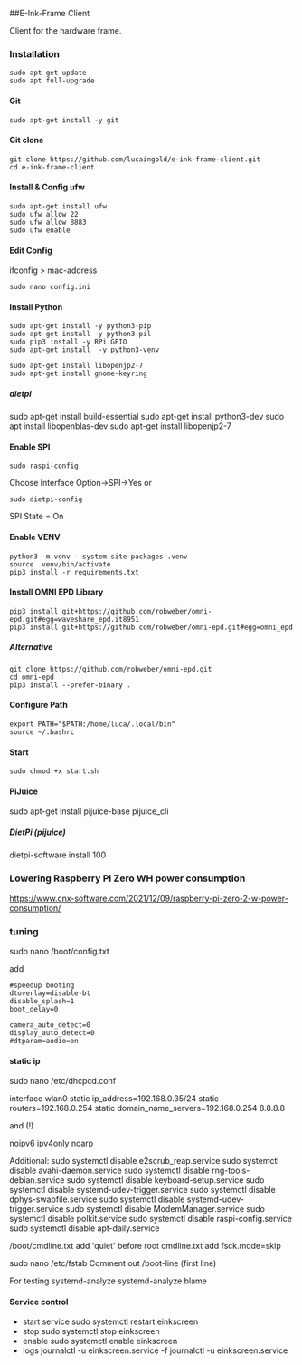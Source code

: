##E-Ink-Frame Client

Client for the hardware frame. 

### Installation
```
sudo apt-get update
sudo apt full-upgrade
```

#### Git
```
sudo apt-get install -y git
```

#### Git clone
```
git clone https://github.com/lucaingold/e-ink-frame-client.git
cd e-ink-frame-client
```

#### Install & Config ufw
```
sudo apt-get install ufw
sudo ufw allow 22
sudo ufw allow 8883
sudo ufw enable
```

#### Edit Config
ifconfig > mac-address
```
sudo nano config.ini
```

#### Install Python
```
sudo apt-get install -y python3-pip
sudo apt-get install -y python3-pil
sudo pip3 install -y RPi.GPIO
sudo apt-get install  -y python3-venv

sudo apt-get install libopenjp2-7
sudo apt-get install gnome-keyring

```

##### dietpi
sudo apt-get install build-essential
sudo apt-get install python3-dev
sudo apt install libopenblas-dev
sudo apt-get install libopenjp2-7

#### Enable SPI
```
sudo raspi-config
```
Choose Interface Option->SPI->Yes
or
```
sudo dietpi-config
```
SPI State = On

#### Enable VENV
```
python3 -m venv --system-site-packages .venv
source .venv/bin/activate
pip3 install -r requirements.txt
```

#### Install OMNI EPD Library 
```
pip3 install git+https://github.com/robweber/omni-epd.git#egg=waveshare_epd.it8951
pip3 install git+https://github.com/robweber/omni-epd.git#egg=omni_epd
```

##### Alternative

```
git clone https://github.com/robweber/omni-epd.git
cd omni-epd
pip3 install --prefer-binary .
```

#### Configure Path
```
export PATH="$PATH:/home/luca/.local/bin"
source ~/.bashrc
```

#### Start
```
sudo chmod +x start.sh 
```

#### PiJuice
sudo apt-get install pijuice-base
pijuice_cli

##### DietPi (pijuice)
dietpi-software install 100 


### Lowering Raspberry Pi Zero WH power consumption
https://www.cnx-software.com/2021/12/09/raspberry-pi-zero-2-w-power-consumption/


### tuning

sudo nano /boot/config.txt

add
```
#speedup booting
dtoverlay=disable-bt
disable_splash=1
boot_delay=0

camera_auto_detect=0
display_auto_detect=0
#dtparam=audio=on
```

#### static ip
sudo nano /etc/dhcpcd.conf

interface wlan0
static ip_address=192.168.0.35/24
static routers=192.168.0.254
static domain_name_servers=192.168.0.254 8.8.8.8

and (!)

noipv6
ipv4only
noarp

Additional:
sudo systemctl disable e2scrub_reap.service
sudo systemctl disable avahi-daemon.service
sudo systemctl disable rng-tools-debian.service
sudo systemctl disable keyboard-setup.service
sudo systemctl disable systemd-udev-trigger.service
sudo systemctl disable dphys-swapfile.service
sudo systemctl disable systemd-udev-trigger.service
sudo systemctl disable ModemManager.service
sudo systemctl disable polkit.service
sudo systemctl disable raspi-config.service
sudo systemctl disable apt-daily.service

/boot/cmdline.txt add 'quiet' before root
cmdline.txt add fsck.mode=skip

sudo nano /etc/fstab
Comment out /boot-line (first line)

For testing
systemd-analyze
systemd-analyze blame


#### Service control

- start service
  sudo systemctl restart einkscreen 
- stop
  sudo systemctl stop einkscreen
- enable
  sudo systemctl enable einkscreen
- logs
  journalctl -u einkscreen.service -f
  journalctl -u einkscreen.service
